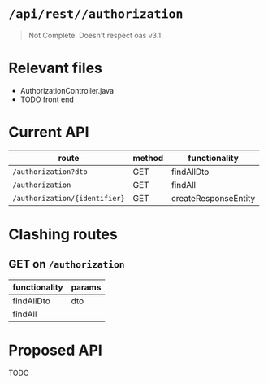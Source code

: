 # `/api/rest//authorization`
> Not Complete.
> Doesn't respect oas v3.1.

# Relevant files
- AuthorizationController.java
- TODO front end

# Current API
|route|method|functionality|
|-|-|-|
|`/authorization?dto`|GET|findAllDto|
|`/authorization`|GET|findAll|
|`/authorization/{identifier}`|GET|createResponseEntity|

# Clashing routes

## GET on `/authorization`
|functionality|params|
|-|-|
|findAllDto|dto|
|findAll||

# Proposed API
TODO